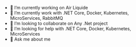

- 🔭 I’m currently working on Air Liquide 
- 🌱 I’m currently work with .NET Core, Docker, Kubernetes, MicroServices, RabbitMQ
- 👯 I’m looking to collaborate on Any .Net project
- 🤔 I’m looking for help with .NET Core, Docker, Kubernetes, MicroServices 
- 💬 Ask me about me



